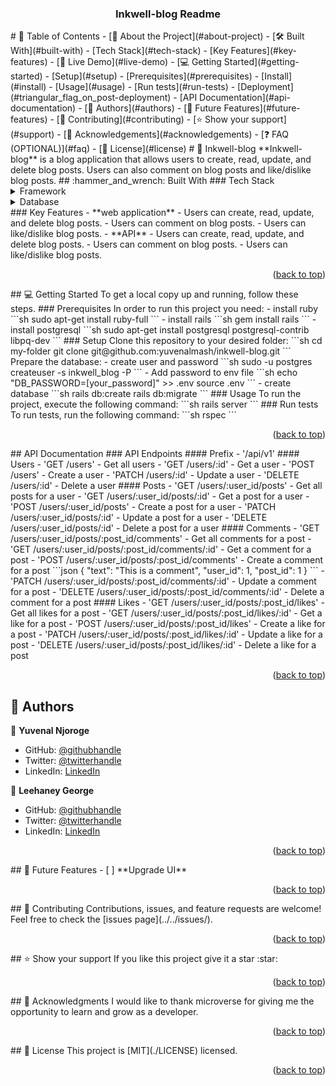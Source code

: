 <a name="readme-top"></a>
<div align="center">
  <h3><b>Inkwell-blog Readme</b></h3>
</div>
<!-- TABLE OF CONTENTS -->
# 📗 Table of Contents
- [📖 About the Project](#about-project)
  - [🛠 Built With](#built-with)
    - [Tech Stack](#tech-stack)
    - [Key Features](#key-features)
  - [🚀 Live Demo](#live-demo)
- [💻 Getting Started](#getting-started)
  - [Setup](#setup)
  - [Prerequisites](#prerequisites)
  - [Install](#install)
  - [Usage](#usage)
  - [Run tests](#run-tests)
  - [Deployment](#triangular_flag_on_post-deployment)
- [API Documentation](#api-documentation)
- [👥 Authors](#authors)
- [🔭 Future Features](#future-features)
- [🤝 Contributing](#contributing)
- [⭐️ Show your support](#support)
- [🙏 Acknowledgements](#acknowledgements)
- [❓ FAQ (OPTIONAL)](#faq)
- [📝 License](#license)
<!-- PROJECT DESCRIPTION -->
# 📖 Inkwell-blog <a name="about-project"></a>
**Inkwell-blog** is a blog application that allows users to create, read, update, and delete blog posts. Users can also comment on blog posts and like/dislike blog posts.
## :hammer_and_wrench: Built With <a name="built-with"></a>
### Tech Stack <a name="tech-stack"></a>
<details>
  <summary>Framework</summary>
  <ul>
    <li><a href="https://rubyonrails.org/">Ruby on Rails</a></li>
  </ul>
</details>
<details>
<summary>Database</summary>
  <ul>
    <li><a href="https://www.postgresql.org/">PostgreSQL</a></li>
  </ul>
</details>
<!-- Features -->
### Key Features <a name="key-features"></a>
- **web application**
  - Users can create, read, update, and delete blog posts.
  - Users can comment on blog posts.
  - Users can like/dislike blog posts.
- **API**
  - Users can create, read, update, and delete blog posts.
  - Users can comment on blog posts.
  - Users can like/dislike blog posts.
<p align="right">(<a href="#readme-top">back to top</a>)</p>
<!-- GETTING STARTED -->
## 💻 Getting Started <a name="getting-started"></a>
To get a local copy up and running, follow these steps.
### Prerequisites
In order to run this project you need:
- install ruby
```sh
  sudo apt-get install ruby-full
```
- install rails
```sh
 gem install rails
```
- install postgresql
```sh
  sudo apt-get install postgresql postgresql-contrib libpq-dev
```
### Setup
Clone this repository to your desired folder:
```sh
  cd my-folder
  git clone git@github.com:yuvenalmash/inkwell-blog.git
```
Prepare the database:
- create user and password
```sh
  sudo -u postgres createuser -s inkwell_blog -P
```
- Add password to env file
```sh
  echo "DB_PASSWORD=[your_password]" >> .env
  source .env
```
- create database
```sh
  rails db:create
  rails db:migrate
```
### Usage
To run the project, execute the following command:
```sh
  rails server
```
### Run tests
To run tests, run the following command:
```sh
  rspec
```
<p align="right">(<a href="#readme-top">back to top</a>)</p>
<!-- API DOCUMENTATION -->
## API Documentation <a name="api-documentation"></a>
### API Endpoints
#### Prefix
- '/api/v1'
#### Users
- 'GET /users' - Get all users
- 'GET /users/:id' - Get a user
- 'POST /users' - Create a user
- 'PATCH /users/:id' - Update a user
- 'DELETE /users/:id' - Delete a user
#### Posts
- 'GET /users/:user_id/posts' - Get all posts for a user
- 'GET /users/:user_id/posts/:id' - Get a post for a user
- 'POST /users/:user_id/posts' - Create a post for a user
- 'PATCH /users/:user_id/posts/:id' - Update a post for a user
- 'DELETE /users/:user_id/posts/:id' - Delete a post for a user
#### Comments
- 'GET /users/:user_id/posts/:post_id/comments' - Get all comments for a post
- 'GET /users/:user_id/posts/:post_id/comments/:id' - Get a comment for a post
- 'POST /users/:user_id/posts/:post_id/comments' - Create a comment for a post
  ```json
  {
    "text": "This is a comment",
    "user_id": 1,
    "post_id": 1
  }
  ```
- 'PATCH /users/:user_id/posts/:post_id/comments/:id' - Update a comment for a post
- 'DELETE /users/:user_id/posts/:post_id/comments/:id' - Delete a comment for a post
#### Likes
- 'GET /users/:user_id/posts/:post_id/likes' - Get all likes for a post
- 'GET /users/:user_id/posts/:post_id/likes/:id' - Get a like for a post
- 'POST /users/:user_id/posts/:post_id/likes' - Create a like for a post
- 'PATCH /users/:user_id/posts/:post_id/likes/:id' - Update a like for a post
- 'DELETE /users/:user_id/posts/:post_id/likes/:id' - Delete a like for a post
<p align="right">(<a href="#readme-top">back to top</a>)</p>
<!-- AUTHORS -->

## 👥 Authors <a name="authors"></a>

:bust_in_silhouette: **Yuvenal Njoroge**
- GitHub: [@githubhandle](https://github.com/yuvenalmash)
- Twitter: [@twitterhandle](https://twitter.com/_Juvenal_)
- LinkedIn: [LinkedIn](https://linkedin.com/in/yuvenal-njoroge)
  
👤 **Leehaney George**

- GitHub: [@githubhandle](https://github.com/leehaney254)
- Twitter: [@twitterhandle](https://twitter.com/Lee06785586)
- LinkedIn: [LinkedIn](https://www.linkedin.com/in/leehaney-george-0a4a51178/)
<p align="right">(<a href="#readme-top">back to top</a>)</p>
<!-- FUTURE FEATURES -->
## 🔭 Future Features <a name="future-features"></a>
- [ ] **Upgrade UI**
<p align="right">(<a href="#readme-top">back to top</a>)</p>
<!-- CONTRIBUTING -->
## 🤝 Contributing <a name="contributing"></a>
Contributions, issues, and feature requests are welcome!
Feel free to check the [issues page](../../issues/).
<p align="right">(<a href="#readme-top">back to top</a>)</p>
<!-- SUPPORT -->
## ⭐️ Show your support <a name="support"></a>
If you like this project give it a star :star:️
<p align="right">(<a href="#readme-top">back to top</a>)</p>
<!-- ACKNOWLEDGEMENTS -->
## 🙏 Acknowledgments <a name="acknowledgements"></a>
I would like to thank microverse for giving me the opportunity to learn and grow as a developer.
<p align="right">(<a href="#readme-top">back to top</a>)</p>
<!-- LICENSE -->
## 📝 License <a name="license"></a>
This project is [MIT](./LICENSE) licensed.
<p align="right">(<a href="#readme-top">back to top</a>)</p>